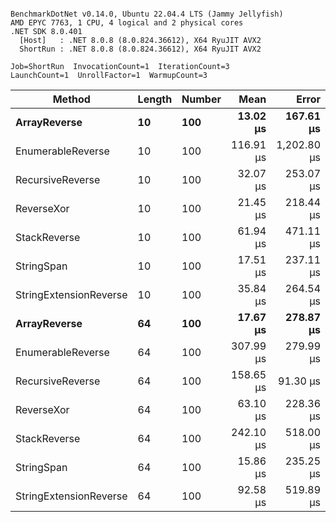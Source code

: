 ```

BenchmarkDotNet v0.14.0, Ubuntu 22.04.4 LTS (Jammy Jellyfish)
AMD EPYC 7763, 1 CPU, 4 logical and 2 physical cores
.NET SDK 8.0.401
  [Host]   : .NET 8.0.8 (8.0.824.36612), X64 RyuJIT AVX2
  ShortRun : .NET 8.0.8 (8.0.824.36612), X64 RyuJIT AVX2

Job=ShortRun  InvocationCount=1  IterationCount=3  
LaunchCount=1  UnrollFactor=1  WarmupCount=3  

```
| Method                 | Length | Number | Mean      | Error       | StdDev    | Median     | Min        | Max       | Allocated |
|----------------------- |------- |------- |----------:|------------:|----------:|-----------:|-----------:|----------:|----------:|
| **ArrayReverse**           | **10**     | **100**    |  **13.02 μs** |   **167.61 μs** |  **9.187 μs** |   **7.894 μs** |   **7.534 μs** |  **23.62 μs** |  **10.09 KB** |
| EnumerableReverse      | 10     | 100    | 116.91 μs | 1,202.80 μs | 65.929 μs |  80.490 μs |  77.234 μs | 193.02 μs |  25.72 KB |
| RecursiveReverse       | 10     | 100    |  32.07 μs |   253.07 μs | 13.871 μs |  26.309 μs |  22.000 μs |  47.89 μs |  33.53 KB |
| ReverseXor             | 10     | 100    |  21.45 μs |   218.44 μs | 11.973 μs |  14.777 μs |  14.306 μs |  35.28 μs |  10.09 KB |
| StackReverse           | 10     | 100    |  61.94 μs |   471.11 μs | 25.823 μs |  47.078 μs |  46.988 μs |  91.76 μs |  31.19 KB |
| StringSpan             | 10     | 100    |  17.51 μs |   237.11 μs | 12.997 μs |  10.380 μs |   9.638 μs |  32.51 μs |   5.41 KB |
| StringExtensionReverse | 10     | 100    |  35.84 μs |   264.54 μs | 14.500 μs |  27.936 μs |  27.005 μs |  52.57 μs |  28.84 KB |
| **ArrayReverse**           | **64**     | **100**    |  **17.67 μs** |   **278.87 μs** | **15.286 μs** |   **9.177 μs** |   **8.516 μs** |  **35.32 μs** |  **30.41 KB** |
| EnumerableReverse      | 64     | 100    | 307.99 μs |   279.99 μs | 15.347 μs | 311.906 μs | 291.067 μs | 321.00 μs |  59.31 KB |
| RecursiveReverse       | 64     | 100    | 158.65 μs |    91.30 μs |  5.005 μs | 157.713 μs | 154.178 μs | 164.06 μs | 560.88 KB |
| ReverseXor             | 64     | 100    |  63.10 μs |   228.36 μs | 12.517 μs |  61.965 μs |  51.185 μs |  76.14 μs |  30.41 KB |
| StackReverse           | 64     | 100    | 242.10 μs |   518.00 μs | 28.393 μs | 242.191 μs | 213.668 μs | 270.45 μs |  88.22 KB |
| StringSpan             | 64     | 100    |  15.86 μs |   235.25 μs | 12.895 μs |   8.746 μs |   8.094 μs |  30.75 μs |  15.56 KB |
| StringExtensionReverse | 64     | 100    |  92.58 μs |   519.89 μs | 28.497 μs |  84.558 μs |  68.959 μs | 124.23 μs |  68.69 KB |
